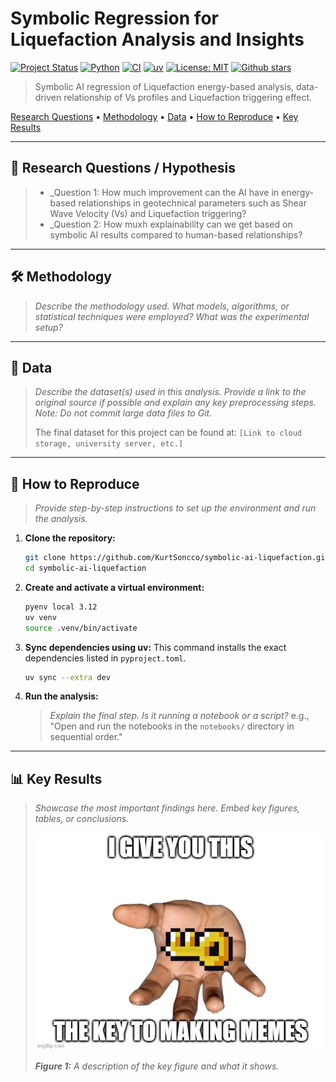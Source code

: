 # Symbolic Regression for Liquefaction Analysis and Insights

[![Project Status](https://img.shields.io/badge/Project%20Status-Active-brightgreen?style=for-the-badge)](https://github.com/KurtSoncco/symbolic-ai-liquefaction)
[![Python](https://img.shields.io/badge/Python-3776AB?style=for-the-badge&logo=python&logoColor=white)](https://www.python.org/)
[![CI](https://github.com/KurtSoncco/symbolic-ai-liquefaction/actions/workflows/ci.yml/badge.svg)](https://github.com/KurtSoncco/symbolic-ai-liquefaction/actions)
[![uv](https://img.shields.io/badge/uv-%3E%3D0.1.0-blue?style=for-the-badge)](https://github.com/astral-sh/uv)
[![License: MIT](https://img.shields.io/badge/License-MIT-yellowgreen?style=for-the-badge)](https://opensource.org/licenses/MIT)
[![Github stars](https://img.shields.io/github/stars/yourusername/yourproject?style=social)](https://github.com/KurtSoncco/symbolic-ai-liquefaction/stargazers)

> Symbolic AI regression of Liquefaction energy-based analysis, data-driven relationship of Vs profiles and Liquefaction triggering effect. 

[Research Questions](#-research-questions--hypothesis) • [Methodology](#️-methodology) • [Data](#-data) • [How to Reproduce](#-how-to-reproduce) • [Key Results](#-key-results)

---

## 🎯 Research Questions / Hypothesis

> - _Question 1: How much improvement can the AI have in energy-based relationships in geotechnical parameters such as Shear Wave Velocity (Vs) and Liquefaction triggering?
> - _Question 2: How muxh explainability can we get based on symbolic AI results compared to human-based relationships?

---

## 🛠️ Methodology

> _Describe the methodology used. What models, algorithms, or statistical techniques were employed? What was the experimental setup?_

---

## 💾 Data

> _Describe the dataset(s) used in this analysis. Provide a link to the original source if possible and explain any key preprocessing steps. Note: Do not commit large data files to Git._
> 
> The final dataset for this project can be found at: `[Link to cloud storage, university server, etc.]`

---

## 🚀 How to Reproduce

> _Provide step-by-step instructions to set up the environment and run the analysis._

1.  **Clone the repository:**
    ```bash
    git clone https://github.com/KurtSoncco/symbolic-ai-liquefaction.git
    cd symbolic-ai-liquefaction
    ```
2.  **Create and activate a virtual environment:**
    ```bash
    pyenv local 3.12
    uv venv
    source .venv/bin/activate
    ```
3.  **Sync dependencies using uv:**
    This command installs the exact dependencies listed in `pyproject.toml`.
    ```bash
    uv sync --extra dev
    ```
4.  **Run the analysis:**
    > _Explain the final step. Is it running a notebook or a script?_
    > e.g., "Open and run the notebooks in the `notebooks/` directory in sequential order."

---

## 📊 Key Results

> _Showcase the most important findings here. Embed key figures, tables, or conclusions._
>
> ![Key Figure](outputs/figures/key_figure.png)
>
> _**Figure 1:** A description of the key figure and what it shows._
